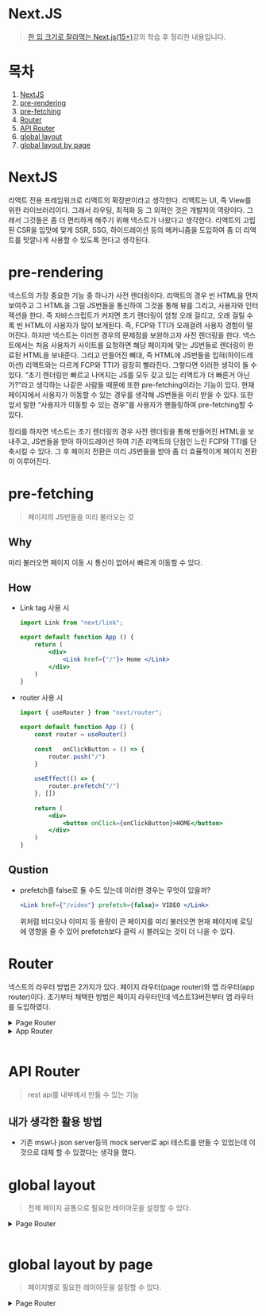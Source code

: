 # Next.JS 

> [한 입 크기로 잘라먹는 Next.js(15+)](https://www.inflearn.com/course/%ED%95%9C%EC%9E%85-%ED%81%AC%EA%B8%B0-nextjs)강의 학습 후 정리한 내용입니다.

# 목차
1. [NextJS](#nextJS)
2. [pre-rendering](#pre-rendering)
3. [pre-fetching](#pre-fetching)
4. [Router](#router)
5. [API Router](#api-router)
6. [global layout](#global-layout)
6. [global layout by page](#global-layout-by-page)

# NextJS

리액트 전용 프레임워크로 리액트의 확장판이라고 생각한다. 리액트는 UI, 즉 View를 위한 라이브러리이다. 그래서 라우팅, 최적화 등 그 외적인 것은 개발자의 역량이다. 그래서 그것들은 좀 더 편리하게 해주기 위해 넥스트가 나왔다고 생각한다. 리액트의 고립된 CSR을 입맛에 맞게 SSR, SSG, 하이드레이션 등의 메커니즘을 도입하여 좀 더 리액트를 맛깔나게 사용할 수 있도록 한다고 생각된다.

# pre-rendering

넥스트의 가장 중요한 기능 중 하나가 사전 렌더링이다. 리액트의 경우 빈 HTML을 먼저 보여주고 그 HTML을 그릴 JS번들을 통신하여 그것을 통해 뷰를 그리고, 사용자와 인터렉션을 한다. 즉 자바스크립트가 커지면 초기 렌더링이 엄청 오래 걸리고, 오래 걸릴 수록 빈 HTML이 사용자가 많이 보게된다. 즉, FCP와 TTI가 오래걸려 사용자 경험이 떨어진다. 하지만 넥스트는 이러한 경우의 문제점을 보완하고자 사전 렌더링을 한다. 넥스트에서는 처음 사용자가 사이트를 요청하면 해당 페이지에 맞는 JS번들로 렌더링이 완료된 HTML을 보내준다. 그리고 만들어진 뼈대, 즉 HTML에 JS번들을 입혀(하이드레이션) 리액트와는 다르게 FCP와 TTI가 굉장히 빨라진다. 그렇다면 이러한 생각이 들 수 있다. “초기 렌더링만 빠르고 나머지는 JS를 모두 갖고 있는 리액트가 더 빠른거 아닌가?”라고 생각하는 나같은 사람들 때문에 또한 pre-fetching이라는 기능이 있다. 현재 페이지에서 사용자가 이동할 수 있는 경우를 생각해 JS번들을 미리 받을 수 있다. 또한 앞서 말한 “사용자가 이동할 수 있는 경우”를 사용자가 핸들링하여 pre-fetching할 수 있다.

정리를 하자면 넥스트는 초기 렌더링의 경우 사전 렌더링을 통해 만들어진 HTML을 보내주고, JS번들을 받아 하이드레이션 하여 기존 리액트의 단점인 느린 FCP와 TTI를 단축시킬 수 있다. 그 후 페이지 전환은 미리 JS번들을 받아 좀 더 효율적이게 페이지 전환이 이루어진다.
# pre-fetching

> 페이지의 JS번들을 미리 불러오는 것

## Why

미리 불러오면 페이지 이동 시 통신이 없어서 빠르게 이동할 수 있다.

## How

- Link tag 사용 시
    
    ```jsx
    import Link from "next/link";
    
    export default function App () {
    	return (
    		<div>
    			<Link href={"/"}> Home </Link>
    		</div>
    	)
    }
    ```
    
- router 사용 시
    
    ```jsx
    import { useRouter } from "next/router";
    
    export default function App () {
    	const router = useRouter()
    	
    	const	onClickButton = () => {
    		router.push("/")
    	}
    	
    	useEffect(() => {
    		router.prefetch("/")
    	}, [])
    	
    	return (
    		<div>
    			<button onClick={onClickButton}>HOME</button>
    		</div>
    	)
    }
    ```
    

## Qustion

- prefetch를 false로 둘 수도 있는데 이러한 경우는 무엇이 있을까?

    ```jsx
    <Link href={"/video"} prefetch={false}> VIDEO </Link>
    ```

    위처럼 비디오나 이미지 등 용량이 큰 페이지를 미리 불러오면 현재 페이지에 로딩에 영향을 줄 수 있어 prefetch보다 클릭 시 불러오는 것이 더 나을 수 있다.

# Router

넥스트의 라우터 방법은 2가지가 있다. 페이지 라우터(page router)와 앱 라우터(app router)이다. 초기부터 채택한 방법은 페이지 라우터인데 넥스트13버전부터 앱 라우터를 도입하였다. 

<details>
  <summary>Page Router</summary>
  <hr/>
  페이지 라우터는 pages라는 폴더를 기반으로 라우팅 되는 것이다.

  예를 들어 /pages라는 폴더 아래에 ‘/index’ ‘/movie’ ‘/info’라는 파일이 있으면 ‘~/’ ‘~/movie’ ‘~/info’ 라는 path가 주어진다.

  또는 /pages라는 폴더 아래에 ‘/index’ ‘/movie/index’ ‘/info/index’라는 폴더 및 파일이 있으면 ‘~/’ ‘~/movie’ ‘~/info’ 라는 path가 주어진다.

  [id]라는 파일 명을 통해 동적 경로 설정도 가능하다. 여기서 id라는 이름을 개발자가 커스텀할 수 있다.

  또한 ~/book/123/ㅁㄴㅇ/123/ㅁㄴㅇ 처럼 경로 뒤에 여러가지 올 경우를 대비하기 위해서는 […id]로 이름을 지어주면 된다. 이것을 “catch all segment”라고 부른다. 하지만 여기서 ~/book으로 이동하면 404에러가 뜬다. index파일을 따로 만들어줄 수 있지만 하나로 모두 관리하고 싶다면 [[…id]]로 만들면 정상적으로 동작시킬 수 있다. 이를 “optional catch all segment”라고 불린다.
</details>

<details>
  <summary>App Router</summary>
  <hr/>
</details>
<br>

# API Router

> rest api를 내부에서 만들 수 있는 기능
> 

## 내가 생각한 활용 방법

- 기존 msw나 json server등의 mock server로 api 테스트를 만들 수 있었는데 이것으로 대체 할 수 있겠다는 생각을 했다.

# global layout

> 전체 페이지 공통으로 필요한 레이아웃을 설정할 수 있다.

<details>
  <summary>Page Router</summary>
  <hr/>
  src/pages/_app에서 설정할 수 있다.

  기본적으로 전역적으로 사용할 레이아웃은 따로 컴포넌트를 만들어줘서 관리한다. 나는 ‘GlobalLayout’이라는 이름으로 뺴줬다.

  ```jsx
  // _app

  import type { AppProps } from "next/app";

  import GlobalLayout from "@/components/global-layout";
  import "@/styles/globals.css";

  export default function App({ Component, pageProps }: AppProps) {
    return (
      <GlobalLayout>
        <Component {...pageProps} />
      </GlobalLayout>
    );
  }

  ```

  ```jsx
  // GlobalLayout

  import React from "react";
  import Link from "next/link";

  import style from "./global-layout.module.css";

  function GlobaLayout({ children }: { children: React.ReactNode }) {
    return (
      <div className={style.container}>
        <header className={style.header}>
          <Link href={"/"}>
            <h1>ONEBITE CINEMA</h1>
          </Link>
        </header>
        <main>{children}</main>
      </div>
    );
  }

  export default GlobaLayout;

  ```
</details>
<br>

# global layout by page

> 페이지별로 필요한 레이아웃을 설정할 수 있다.

<details>
  <summary>Page Router</summary>
  <hr>
  _app과 해당 레이아웃을 적용할 페이지 두 곳에 설정을 해줘야한다.

  getLayout()라는 함수를 통해 사용될 페이지 컴포넌트에 해당 레이아웃을 적용하는 것을 하단에 해줘야한다. 그 후 _app에서도 getLayout에 맞는 컴포넌트를 자동으로 대입하도록 설정을 해줘야 한다.

  ```jsx
  // _app

  import { ReactNode } from "react";
  import { NextPage } from "next";

  import type { AppProps } from "next/app";

  import GlobalLayout from "@/components/global-layout";
  import "@/styles/globals.css";

  type NextPageWithLayout = NextPage & {
    getLayout?: (page: ReactNode) => ReactNode;
  };

  export default function App({
    Component,
    pageProps,
  }: AppProps & {
    Component: NextPageWithLayout;
  }) {
    const getLayout = Component.getLayout ?? ((page: ReactNode) => page);

    return <GlobalLayout>{getLayout(<Component {...pageProps} />)}</GlobalLayout>;
  }

  ```

  ```jsx
  // serch

  export default function Page() {
  // ...
  }

  Page.getLayout = (page: ReactNode) => {
    return <SearchableLayout>{page}</SearchableLayout>;
  };
  ```
</details>
